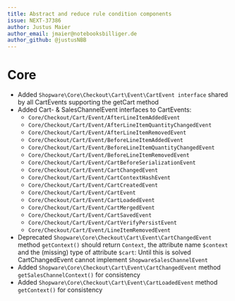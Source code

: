 ```yaml
---
title: Abstract and reduce rule condition components
issue: NEXT-37386
author: Justus Maier
author_email: jmaier@notebooksbilliger.de
author_github: @justusNBB
---
```

# Core
* Added `Shopware\Core\Checkout\Cart\Event\CartEvent interface` shared by all CartEvents supporting the getCart method
* Added Cart- & SalesChannelEvent interfaces to CartEvents:
  * `Core/Checkout/Cart/Event/AfterLineItemAddedEvent`
  * `Core/Checkout/Cart/Event/AfterLineItemQuantityChangedEvent`
  * `Core/Checkout/Cart/Event/AfterLineItemRemovedEvent`
  * `Core/Checkout/Cart/Event/BeforeLineItemAddedEvent`
  * `Core/Checkout/Cart/Event/BeforeLineItemQuantityChangedEvent`
  * `Core/Checkout/Cart/Event/BeforeLineItemRemovedEvent`
  * `Core/Checkout/Cart/Event/CartBeforeSerializationEvent`
  * `Core/Checkout/Cart/Event/CartChangedEvent`
  * `Core/Checkout/Cart/Event/CartContextHashEvent`
  * `Core/Checkout/Cart/Event/CartCreatedEvent`
  * `Core/Checkout/Cart/Event/CartEvent`
  * `Core/Checkout/Cart/Event/CartLoadedEvent`
  * `Core/Checkout/Cart/Event/CartMergedEvent`
  * `Core/Checkout/Cart/Event/CartSavedEvent`
  * `Core/Checkout/Cart/Event/CartVerifyPersistEvent`
  * `Core/Checkout/Cart/Event/LineItemRemovedEvent`
* Deprecated `Shopware\Core\Checkout\Cart\Event\CartChangedEvent` method `getContext()` should return `Context`, the attribute name `$context` and the (missing) type of attribute `$cart`: Until this is solved CartChangedEvent cannot implement `ShopwareSalesChannelEvent`
* Added `Shopware\Core\Checkout\Cart\Event\CartChangedEvent` method `getSalesChannelContext()` for consistency
* Added `Shopware\Core\Checkout\Cart\Event\CartLoadedEvent` method `getContext()` for consistency
